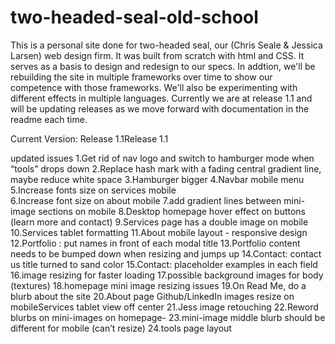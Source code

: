 # two-headed-seal-old-school
This is a personal site done for two-headed seal, our (Chris Seale & Jessica Larsen) web design firm. It was built from scratch with html and CSS.  It serves as a basis to design and redesign to our specs.  In addtion, we'll be rebuilding the site in multiple frameworks over time to show our competence with those frameworks. We'll also be experimenting with different effects in multiple languages.  Currently we are at release 1.1 and will be updating releases as we move forward with documentation in the readme each time.   

Current Version: Release 1.1Release 1.1

updated issues
1.Get rid of nav logo and switch to hamburger mode when “tools” drops down
2.Replace hash mark with a fading central gradient line, maybe reduce white space
3.Hamburger bigger
4.Navbar mobile menu
5.Increase fonts size on services mobile     
6.Increase font size on about mobile
7.add gradient lines between mini-image sections on mobile
8.Desktop homepage hover effect on buttons (learn more and contact)
9.Services page has a double image on mobile
10.Services tablet formatting
11.About mobile layout - responsive design
12.Portfolio : put names in front of each modal title
13.Portfolio content needs to be bumped down when resizing and jumps up
14.Contact: contact us title turned to sand color
15.Contact: placeholder examples in each field
16.image resizing for faster loading
17.possible background images for body (textures)
18.homepage mini image resizing issues
19.On Read Me, do a blurb about the site
20.About page Github/LinkedIn images resize on mobileServices tablet view off center
21.Jess  image retouching
22.Reword blurbs on mini-images on homepage-
23.mini-image middle blurb should be different for mobile (can’t resize)
24.tools page layout
